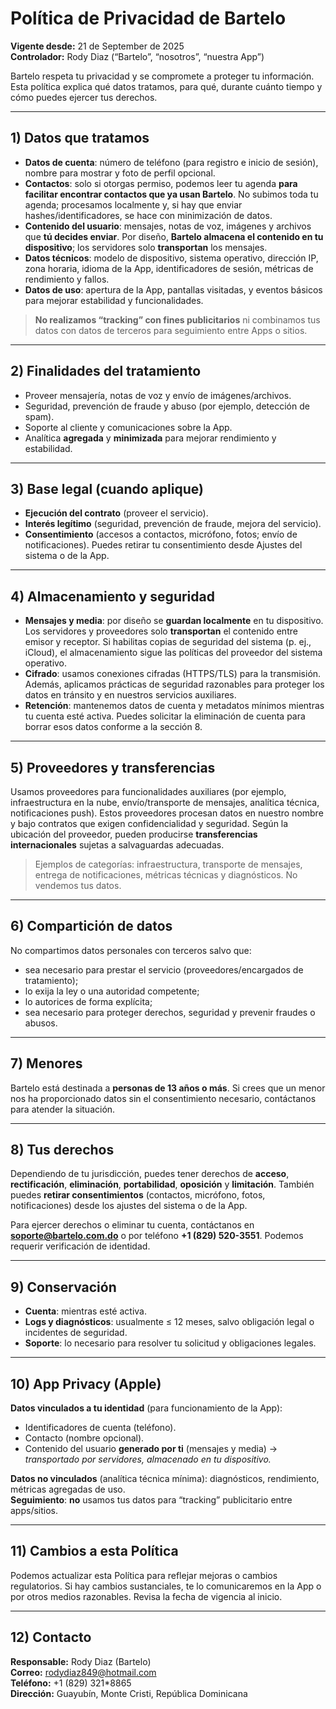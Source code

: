 # Política de Privacidad de Bartelo

**Vigente desde:** 21 de September de 2025  
**Controlador:** Rody Diaz (“Bartelo”, “nosotros”, “nuestra App”)

Bartelo respeta tu privacidad y se compromete a proteger tu información. Esta política explica qué datos tratamos, para qué, durante cuánto tiempo y cómo puedes ejercer tus derechos.

---

## 1) Datos que tratamos

- **Datos de cuenta**: número de teléfono (para registro e inicio de sesión), nombre para mostrar y foto de perfil opcional.
- **Contactos**: solo si otorgas permiso, podemos leer tu agenda **para facilitar encontrar contactos que ya usan Bartelo**. No subimos toda tu agenda; procesamos localmente y, si hay que enviar hashes/identificadores, se hace con minimización de datos.
- **Contenido del usuario**: mensajes, notas de voz, imágenes y archivos que **tú decides enviar**. Por diseño, **Bartelo almacena el contenido en tu dispositivo**; los servidores solo **transportan** los mensajes.
- **Datos técnicos**: modelo de dispositivo, sistema operativo, dirección IP, zona horaria, idioma de la App, identificadores de sesión, métricas de rendimiento y fallos.
- **Datos de uso**: apertura de la App, pantallas visitadas, y eventos básicos para mejorar estabilidad y funcionalidades.

> **No realizamos “tracking” con fines publicitarios** ni combinamos tus datos con datos de terceros para seguimiento entre Apps o sitios.

---

## 2) Finalidades del tratamiento

- Proveer mensajería, notas de voz y envío de imágenes/archivos.
- Seguridad, prevención de fraude y abuso (por ejemplo, detección de spam).
- Soporte al cliente y comunicaciones sobre la App.
- Analítica **agregada** y **minimizada** para mejorar rendimiento y estabilidad.

---

## 3) Base legal (cuando aplique)

- **Ejecución del contrato** (proveer el servicio).
- **Interés legítimo** (seguridad, prevención de fraude, mejora del servicio).
- **Consentimiento** (accesos a contactos, micrófono, fotos; envío de notificaciones). Puedes retirar tu consentimiento desde Ajustes del sistema o de la App.

---

## 4) Almacenamiento y seguridad

- **Mensajes y media**: por diseño se **guardan localmente** en tu dispositivo. Los servidores y proveedores solo **transportan** el contenido entre emisor y receptor. Si habilitas copias de seguridad del sistema (p. ej., iCloud), el almacenamiento sigue las políticas del proveedor del sistema operativo.
- **Cifrado**: usamos conexiones cifradas (HTTPS/TLS) para la transmisión. Además, aplicamos prácticas de seguridad razonables para proteger los datos en tránsito y en nuestros servicios auxiliares.
- **Retención**: mantenemos datos de cuenta y metadatos mínimos mientras tu cuenta esté activa. Puedes solicitar la eliminación de cuenta para borrar esos datos conforme a la sección 8.

---

## 5) Proveedores y transferencias

Usamos proveedores para funcionalidades auxiliares (por ejemplo, infraestructura en la nube, envío/transporte de mensajes, analítica técnica, notificaciones push). Estos proveedores procesan datos en nuestro nombre y bajo contratos que exigen confidencialidad y seguridad. Según la ubicación del proveedor, pueden producirse **transferencias internacionales** sujetas a salvaguardas adecuadas.

> Ejemplos de categorías: infraestructura, transporte de mensajes, entrega de notificaciones, métricas técnicas y diagnósticos. No vendemos tus datos.

---

## 6) Compartición de datos

No compartimos datos personales con terceros salvo que:
- sea necesario para prestar el servicio (proveedores/encargados de tratamiento);
- lo exija la ley o una autoridad competente;
- lo autorices de forma explícita;
- sea necesario para proteger derechos, seguridad y prevenir fraudes o abusos.

---

## 7) Menores

Bartelo está destinada a **personas de 13 años o más**. Si crees que un menor nos ha proporcionado datos sin el consentimiento necesario, contáctanos para atender la situación.

---

## 8) Tus derechos

Dependiendo de tu jurisdicción, puedes tener derechos de **acceso**, **rectificación**, **eliminación**, **portabilidad**, **oposición** y **limitación**. También puedes **retirar consentimientos** (contactos, micrófono, fotos, notificaciones) desde los ajustes del sistema o de la App.

Para ejercer derechos o eliminar tu cuenta, contáctanos en **soporte@bartelo.com.do** o por teléfono **+1 (829) 520-3551**. Podemos requerir verificación de identidad.

---

## 9) Conservación

- **Cuenta**: mientras esté activa.
- **Logs y diagnósticos**: usualmente ≤ 12 meses, salvo obligación legal o incidentes de seguridad.
- **Soporte**: lo necesario para resolver tu solicitud y obligaciones legales.

---

## 10) App Privacy (Apple)

**Datos vinculados a tu identidad** (para funcionamiento de la App):
- Identificadores de cuenta (teléfono).
- Contacto (nombre opcional).
- Contenido del usuario **generado por ti** (mensajes y media) → *transportado por servidores, almacenado en tu dispositivo.*

**Datos no vinculados** (analítica técnica mínima): diagnósticos, rendimiento, métricas agregadas de uso.  
**Seguimiento**: **no** usamos tus datos para “tracking” publicitario entre apps/sitios.

---

## 11) Cambios a esta Política

Podemos actualizar esta Política para reflejar mejoras o cambios regulatorios. Si hay cambios sustanciales, te lo comunicaremos en la App o por otros medios razonables. Revisa la fecha de vigencia al inicio.

---

## 12) Contacto

**Responsable:** Rody Diaz (Bartelo)  
**Correo:** rodydiaz849@hotmail.com  
**Teléfono:** +1 (829) 321*8865  
**Dirección:** Guayubín, Monte Cristi, República Dominicana
